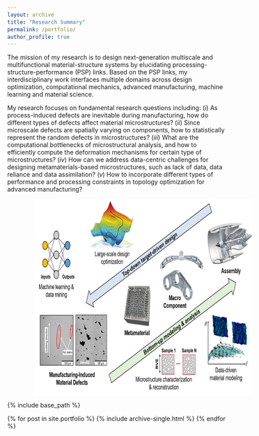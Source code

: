 ```yaml
---
layout: archive
title: "Research Summary"
permalink: /portfolio/
author_profile: true
---
```

The mission of my research is to design next-generation multiscale and multifunctional material-structure systems by elucidating processing-structure-performance (PSP) links.
Based on the PSP links, my interdisciplinary work interfaces multiple domains across design optimization, computational mechanics, advanced manufacturing, machine learning and material science.


My research focuses on fundamental research questions including:
(_i_) As process-induced defects are inevitable during manufacturing, how do different types of defects affect material microstructures?
(_ii_) Since microscale defects are spatially varying on components, how to statistically represent the random defects in microstructures?
(_iii_) What are the computational bottlenecks of microstructural analysis, and how to efficiently compute the deformation mechanisms for certain type of microstructures?
(_ⅳ_) How can we address data-centric challenges for designing metamaterials-based microstructures, such as lack of data, data reliance and data assimilation?
(_ⅴ_) How to incorporate different types of performance and processing constraints in topology optimization for advanced manufacturing?
<br/><img src='/images/research_1.jpg' align='middle'
style='width:800px;height:450px;margin-top:15px;margin-left:60px;margin-right:30px;'>




{% include base_path %}


{% for post in site.portfolio %}
  {% include archive-single.html %}
{% endfor %}
